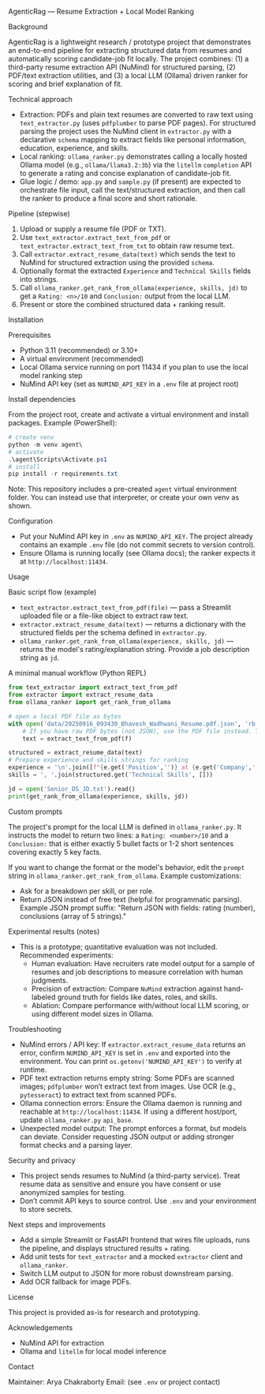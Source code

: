 AgenticRag — Resume Extraction + Local Model Ranking

Background

AgenticRag is a lightweight research / prototype project that demonstrates an end-to-end pipeline for extracting structured data from resumes and automatically scoring candidate-job fit locally. The project combines: (1) a third-party resume extraction API (NuMind) for structured parsing, (2) PDF/text extraction utilities, and (3) a local LLM (Ollama) driven ranker for scoring and brief explanation of fit.

Technical approach

- Extraction: PDFs and plain text resumes are converted to raw text using `text_extractor.py` (uses `pdfplumber` to parse PDF pages). For structured parsing the project uses the NuMind client in `extractor.py` with a declarative `schema` mapping to extract fields like personal information, education, experience, and skills.
- Local ranking: `ollama_ranker.py` demonstrates calling a locally hosted Ollama model (e.g., `ollama/llama3.2:3b`) via the `litellm` `completion` API to generate a rating and concise explanation of candidate-job fit.
- Glue logic / demo: `app.py` and `sample.py` (if present) are expected to orchestrate file input, call the text/structured extraction, and then call the ranker to produce a final score and short rationale.

Pipeline (stepwise)

1. Upload or supply a resume file (PDF or TXT).
2. Use `text_extractor.extract_text_from_pdf` or `text_extractor.extract_text_from_txt` to obtain raw resume text.
3. Call `extractor.extract_resume_data(text)` which sends the text to NuMind for structured extraction using the provided `schema`.
4. Optionally format the extracted `Experience` and `Technical Skills` fields into strings.
5. Call `ollama_ranker.get_rank_from_ollama(experience, skills, jd)` to get a `Rating: <n>/10` and `Conclusion:` output from the local LLM.
6. Present or store the combined structured data + ranking result.

Installation

Prerequisites
- Python 3.11 (recommended) or 3.10+
- A virtual environment (recommended)
- Local Ollama service running on port 11434 if you plan to use the local model ranking step
- NuMind API key (set as `NUMIND_API_KEY` in a `.env` file at project root)

Install dependencies

From the project root, create and activate a virtual environment and install packages. Example (PowerShell):

```powershell
# create venv
python -m venv agent\
# activate
.\agent\Scripts\Activate.ps1
# install
pip install -r requirements.txt
```

Note: This repository includes a pre-created `agent` virtual environment folder. You can instead use that interpreter, or create your own venv as shown.

Configuration
- Put your NuMind API key in `.env` as `NUMIND_API_KEY`. The project already contains an example `.env` file (do not commit secrets to version control).
- Ensure Ollama is running locally (see Ollama docs); the ranker expects it at `http://localhost:11434`.

Usage

Basic script flow (example)
- `text_extractor.extract_text_from_pdf(file)` — pass a Streamlit uploaded file or a file-like object to extract raw text.
- `extractor.extract_resume_data(text)` — returns a dictionary with the structured fields per the schema defined in `extractor.py`.
- `ollama_ranker.get_rank_from_ollama(experience, skills, jd)` — returns the model's rating/explanation string. Provide a job description string as `jd`.

A minimal manual workflow (Python REPL)

```python
from text_extractor import extract_text_from_pdf
from extractor import extract_resume_data
from ollama_ranker import get_rank_from_ollama

# open a local PDF file as bytes
with open('data/20250916_093430_Bhavesh_Wadhwani_Resume.pdf.json', 'rb') as f:
    # If you have raw PDF bytes (not JSON), use the PDF file instead. The sample data in `data/` may be pre-extracted JSON.
    text = extract_text_from_pdf(f)

structured = extract_resume_data(text)
# Prepare experience and skills strings for ranking
experience = '\n'.join([f"{e.get('Position','')} at {e.get('Company','')} ({e.get('Start_Date','')} - {e.get('End_Date','')})" for e in structured.get('Experience', [])])
skills = ', '.join(structured.get('Technical Skills', []))

jd = open('Senior_DS_JD.txt').read()
print(get_rank_from_ollama(experience, skills, jd))
```

Custom prompts

The project's prompt for the local LLM is defined in `ollama_ranker.py`. It instructs the model to return two lines: a `Rating: <number>/10` and a `Conclusion:` that is either exactly 5 bullet facts or 1-2 short sentences covering exactly 5 key facts.

If you want to change the format or the model's behavior, edit the `prompt` string in `ollama_ranker.get_rank_from_ollama`. Example customizations:
- Ask for a breakdown per skill, or per role.
- Return JSON instead of free text (helpful for programmatic parsing). Example JSON prompt suffix:
  "Return JSON with fields: rating (number), conclusions (array of 5 strings)."

Experimental results (notes)

- This is a prototype; quantitative evaluation was not included. Recommended experiments:
  - Human evaluation: Have recruiters rate model output for a sample of resumes and job descriptions to measure correlation with human judgments.
  - Precision of extraction: Compare `NuMind` extraction against hand-labeled ground truth for fields like dates, roles, and skills.
  - Ablation: Compare performance with/without local LLM scoring, or using different model sizes in Ollama.

Troubleshooting

- NuMind errors / API key: If `extractor.extract_resume_data` returns an error, confirm `NUMIND_API_KEY` is set in `.env` and exported into the environment. You can print `os.getenv('NUMIND_API_KEY')` to verify at runtime.
- PDF text extraction returns empty string: Some PDFs are scanned images; `pdfplumber` won’t extract text from images. Use OCR (e.g., `pytesseract`) to extract text from scanned PDFs.
- Ollama connection errors: Ensure the Ollama daemon is running and reachable at `http://localhost:11434`. If using a different host/port, update `ollama_ranker.py` `api_base`.
- Unexpected model output: The prompt enforces a format, but models can deviate. Consider requesting JSON output or adding stronger format checks and a parsing layer.

Security and privacy

- This project sends resumes to NuMind (a third-party service). Treat resume data as sensitive and ensure you have consent or use anonymized samples for testing.
- Don’t commit API keys to source control. Use `.env` and your environment to store secrets.

Next steps and improvements

- Add a simple Streamlit or FastAPI frontend that wires file uploads, runs the pipeline, and displays structured results + rating.
- Add unit tests for `text_extractor` and a mocked `extractor` client and `ollama_ranker`.
- Switch LLM output to JSON for more robust downstream parsing.
- Add OCR fallback for image PDFs.

License

This project is provided as-is for research and prototyping.

Acknowledgements

- NuMind API for extraction
- Ollama and `litellm` for local model inference

Contact

Maintainer: Arya Chakraborty
Email: (see `.env` or project contact)

